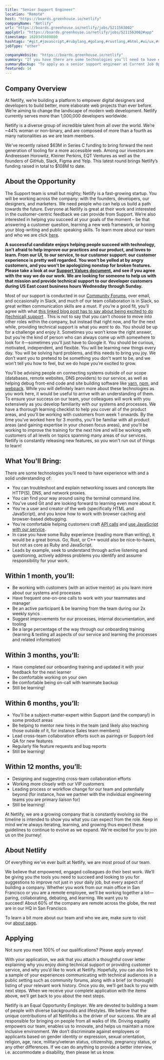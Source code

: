 ```yaml
---
title: "Senior Support Engineer"
location: "Remote"
host: "https://boards.greenhouse.io/netlify"
companyName: "Netlify"
url: "https://boards.greenhouse.io/netlify/jobs/5211563002"
applyUrl: "https://boards.greenhouse.io/netlify/jobs/5211563002#app"
timestamp: 1620345600000
hashtags: "#git,#javascript,#rubylang,#golang,#rustlang,#html,#ui/ux,#sales,#management,#marketing"
jobType: "other"

companyWebsite: "https://boards.greenhouse.io/netlify"
summary: "If you have there are some technologies you’ll need to have experience with and a solid understanding of, consider applying to Netlify's job post for a new Senior Support Engineer."
summaryBackup: "To apply as a senior support engineer at Current Job Openings at Netlify, you preferably need to have some knowledge of: #javascript, #rubylang, #golang."
featured: 14
---
```


## Company Overview

At Netlify, we’re building a platform to empower digital designers and developers to build better, more elaborate web projects than ever before. We’re aiming to change the landscape of modern web development. Netlify currently serves more than 1,000,000 developers worldwide.

Netlify is a diverse group of incredible talent from all over the world. We’re ~44% woman or non-binary, and are composed of more than a fourth as many nationalities as we are team members.

We've recently raised $63M in Series C funding to bring forward the next generation of tooling for a more accessible web. Among our investors are Andreessen Horowitz, Kleiner Perkins, EQT Ventures as well as the founders of GitHub, Slack, Figma and Yelp. This latest round brings Netlify’s funding raised in total to $108M to date.

## About the Opportunity

The Support team is small but mighty; Netlify is a fast-growing startup. You will be working across the company: with the founders, developers, our designers, and marketers. We need people who can help us build a path towards the future. Everyone at Netlify is great at their work and interested in the customer-centric feedback we can provide from Support. We’re also interested in helping you succeed at your goals of the moment – be that answering a customer question, learning a new web framework, or honing your blog-writing and public speaking skills. To learn more about our team and who we are click [here](https://www.netlify.com/about/).

**A successful candidate enjoys helping people succeed with technology, isn’t afraid to help improve our practices and our product, and loves to learn. From our UI, to our service, to our customer support: our customer experience is pretty well regarded. You won’t be yelled at by angry customers, and you won’t be apologizing nonstop for broken features. Please take a look at our [Support Values document](https://www.notion.so/Netlify-Support-Goals-9455f7e5086544fdb7c9928f7b7781a6), and see if you agree with the way we do our work. We are looking for someone to help us with that mission and provide technical support to our developer customers during US East coast business hours Wednesday through Sunday.**

Most of our support is conducted in our [Community Forums](https://community.netlify.com/), over email, and occasionally in Slack, and much of our team collaboration is in Slack, so great written communication skills are a must. If you’re a good fit, you’ll agree with what [this linked blog post has to say about being excited to do (technical) support](http://andrewspittle.com/2016/06/14/support-careers/) . This is not to say that you can't choose to move into other roles within the company, but instead that right now, and for the next while, providing technical support is what you _want_ to do. You should be up for a challenge and enjoy it. Sometimes you won’t know the right answer, but you’re the kind of person who can always come up with somewhere to look for it—sometimes you’ll just have to Google it. You should be curious, motivated, independent, and flexible. You will be learning new things every day. You will be solving hard problems, and this needs to bring you joy. We don’t want you to pretend to be something you don't want to be, and we won't tell you how to feel, but we do hope you’re excited to grow.

You'll be advising people on connecting systems outside of our scope (databases, remote websites, DNS providers) to our service, as well as helping debug front-end code and site building software like [yarn](https://yarnpkg.com/), [npm](https://www.npmjs.com/), and [webpack](https://webpack.js.org/). While you will definitely learn more about these technologies as you work here, it would be useful to arrive with an understanding of them. To ensure your success on our team, your colleagues will work with you extensively as you develop familiarity with our systems and processes. We have a thorough learning checklist to help you cover all of the product areas, and you'll be working with customers from week 1 onwards. By the time you've worked here for 3 months, you'll be familiar with all product areas (and gaining expertise in your chosen focus areas), and you'll be working to improve the training for the next hire and will be working with customers of all levels on topics spanning many areas of our services. Netlify is constantly releasing new features, so you won't run out of things to learn!

## What You'll Bring:

There are some technologies you’ll need to have experience with and a solid understanding of:

*   You can troubleshoot and explain networking issues and concepts like HTTP(S), DNS, and network proxies.
*   You can find your way around using the terminal command line.
*   You've used Git and are looking forward to learning even more about it.
*   You're a user and creator of the web (specifically HTML and JavaScript), and you know how to work with browser caching and browser-based debugging.
*   You're comfortable helping customers craft [API calls](https://community.netlify.com/t/common-issue-understanding-and-using-netlifys-api/160) and [use JavaScript with our service](https://www.netlify.com/docs/functions/).
*   In case you have some Ruby experience (reading more than writing), it would be a great bonus. Go, Rust, or C++ would also be nice-to-haves, but not as core as Ruby and JavaScript.
*   Leads by example, seek to understand through active listening and questioning, actively address problems you identify and assume responsibility for your work.

## Within 1 month, you’ll:

*   Be working with customers (with an active mentor) as you learn more about our systems and processes
*   Have frequent one-on-one calls to work with your teammates and manager
*   Be an active participant & be learning from the team during our 2x weekly syncs
*   Suggest improvements for our processes, internal documentation, and tooling
*   Be a large percentage of the way through our onboarding training (learning & testing all aspects of our service and learning the processes and related information)

## Within 3 months, you’ll:

*   Have completed our onboarding training and updated it with your feedback for the next learner
*   Be comfortable working on your own
*   Be comfortable being on-call with teammate backup
*   Still be learning!

## Within 6 months, you’ll:

*   You'll be a subject-matter-expert within Support (and the company!) in some product areas
*   Be helping to mentor new hires in the team (and likely also teaching those outside of it, for instance Sales team members)
*   Lead cross-team collaboration efforts such as pairings or Support-led QA for new features
*   Regularly file feature requests and bug reports
*   Still be learning!

## Within 12 months, you’ll:

*   Designing and suggesting cross-team collaboration efforts
*   Working more closely with our VIP customers
*   Leading process or workflow change for our team and potentially beyond (for instance, how we partner with the individual engineering teams you are primary liaison for)
*   Still be learning!

At Netlify, we are a growing company that is constantly evolving so the timeline is intended to show you what you can expect from the role. Keep in mind we're always iterating, learning, and growing thus expect these guidelines to continue to evolve as we expand. We're excited for you to join us on the journey!

## About Netlify

Of everything we've ever built at Netlify, we are most proud of our team.

We believe that empowered, engaged colleagues do their best work. We’ll be giving you the tools you need to succeed and looking to you for suggestions to improve not just in your daily job, but every aspect of building a company. Whether you work from our main office in San Francisco or you are a remote employee, we’ll be working together a lot—paring, collaborating, debating, and learning. We want you to succeed! About 60% of the company are remote across the globe, the rest are in our HQ in San Francisco.

To learn a bit more about our team and who we are, make sure to visit our [about page](http://netlify.com/about).

## Applying

Not sure you meet 100% of our qualifications? Please apply anyway!

With your application, we ask that you attach a thoughtful cover letter explaining why you enjoy doing technical support or providing customer service, and why you’d like to work at Netlify. Hopefully, you can also link to a sample of your experiences communicating with technical audiences in a public setting such as community forums, along with a brief (or thorough) listing of your relevant work history. Once you do, we’ll get back to you with next steps. When we receive your complete application with the items above, we’ll get back to you about the next steps.

Netlify is an Equal Opportunity Employer. We are devoted to building a team of people with diverse backgrounds and lifestyles. We believe that the unique contributions of all Netlifolks is the driver of our success. We are all responsible for bringing on people from all walks of life. Driving equality empowers our team, enables us to innovate, and helps us maintain a more inclusive environment. We don’t discriminate against employees or applicants based on gender identity or expression, sexual orientation, religion, age, race, military/veteran status, citizenship, pregnancy status, or any other differences. If we can do anything to provide a better interview, i.e. accommodate a disability, then please let us know.
